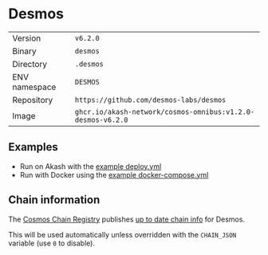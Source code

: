 # Desmos

| | |
|---|---|
|Version|`v6.2.0`|
|Binary|`desmos`|
|Directory|`.desmos`|
|ENV namespace|`DESMOS`|
|Repository|`https://github.com/desmos-labs/desmos`|
|Image|`ghcr.io/akash-network/cosmos-omnibus:v1.2.0-desmos-v6.2.0`|

## Examples

- Run on Akash with the [example deploy.yml](./deploy.yml)
- Run with Docker using the [example docker-compose.yml](./docker-compose.yml)

## Chain information

The [Cosmos Chain Registry](https://github.com/cosmos/chain-registry) publishes [up to date chain info](https://raw.githubusercontent.com/cosmos/chain-registry/master/desmos/chain.json) for Desmos.

This will be used automatically unless overridden with the `CHAIN_JSON` variable (use `0` to disable).
